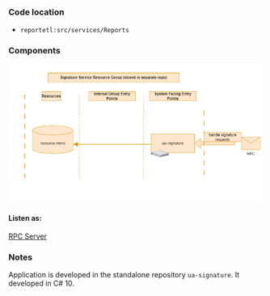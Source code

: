 ### Code location
- `reportetl:src/services/Reports`

### Components

![image info](./Components.png)

#### Listen as:

[RPC Server](RPC.md)

### Notes

Application is developed in the standalone repository `ua-signature`. 
It developed in C# 10. 

